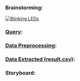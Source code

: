 ### Brainstorming:
[![Blinking LEDs](http://img.youtube.com/vi/XAMVzS13HY0/0.jpg)](http://www.youtube.com/watch?v=XAMVzS13HY0 "Blinking LEDs")


### [Query](https://github.com/rationalai/Bounties/blob/main/UniswapV3/UNI_B1/sql_script.sql):


### [Data Preprocessing](https://github.com/rationalai/Bounties/blob/main/UniswapV3/UNI_B1/dataProcessing.py):


### [Data Extracted (result.csv)](https://github.com/rationalai/Bounties/blob/main/UniswapV3/UNI_B1/result.csv):


### Storyboard:
